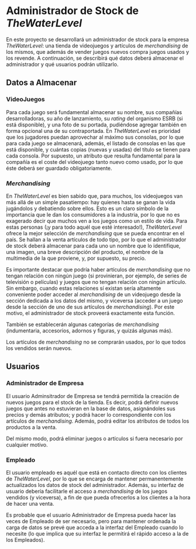 # Administrador de Stock de *TheWaterLevel*

En este proyecto se desarrollará un administrador de stock para la empresa *TheWaterLevel*: una tienda de videojuegos y artículos de *merchandising* de los mismos, que además de vender juegos nuevos compra juegos usados y los revende. A continuación, se describirá qué datos deberá almacenar el administrador y qué usuarios podrán utilizarlo.

## Datos a Almacenar
### VideoJuegos
Para cada juego será fundamental almacenar su nombre, sus compañías desarrolladoras, su año de lanzamiento, su *rating* del organismo ESRB (si está disponible), y una foto de su portada, pudiéndose agregar también en forma opcional una de su contraportada. En *TheWaterLevel* es prioridad que los jugadores puedan aprovechar al máximo sus consolas, por lo que para cada juego se almacenará, además, el listado de consolas en las que está disponible, y cuántas copias (nuevas y usadas) del título se tienen para cada consola. Por supuesto, un atributo que resulta fundamental para la compañía es el coste del videojuego tanto nuevo como usado, por lo que éste deberá ser guardado obligatoriamente.

### *Merchandising*
En *TheWaterLevel* es bien sabido que, para muchos, los videojuegos van más allá de un simple pasatiempo: hay quienes hasta se ganan la vida jugándolos y debatiendo sobre ellos. Esto es un claro símbolo de la importancia que le dan los consumidores a la industria, por lo que no es exagerado decir que muchos ven a los juegos como un estilo de vida. Para estas personas (¡y para todo aquél que esté interesado!), *TheWaterLevel* ofrece la mejor selección de *merchandising* que se pueda encontrar en el país. Se hallan a la venta artículos de todo tipo, por lo que el administrador de stock deberá almacenar para cada uno un nombre que lo identifique, una imagen, una breve descripción del producto, el nombre de la multimedia de la que proviene, y, por supuesto, su precio.

Es importante destacar que podría haber artículos de *merchandising* que no tengan relación con ningún juego (si provinieran, por ejemplo, de series de televisión o películas) y juegos que no tengan relación con ningún artículo. Sin embargo, cuando estas relaciones sí existan sería altamente conveniente poder acceder al *merchandising* de un videojuego desde la sección dedicada a los datos del mismo, y viceversa (acceder a un juego desde la sección de uno de sus artículos de *merchandising*). Por este motivo, el administrador de stock proveerá exactamente esta función.

También se establecerán algunas categorías de *merchandising* (indumentaria, accesorios, adornos y figuras, y quizás algunas más).

Los artículos de *merchandising* no se comprarán usados, por lo que todos los vendidos serán nuevos.

## Usuarios
### Administrador de Empresa
El usuario Adminsitrador de Empresa se tendrá permitida la creación de nuevos juegos para el stock de la tienda. Es decir, podrá definir nuevos juegos que antes no estuvieran en la base de datos, asignándoles sus precios y demás atributos; y podrá hacer lo correspondiente con los artículos de *merchandising*. Además, podrá editar los atributos de todos los productos a la venta.

Del mismo modo, podrá eliminar juegos o artículos si fuera necesario por cualquier motivo.

### Empleado
El usuario empleado es aquél que está en contacto directo con los clientes de *TheWaterLevel*, por lo que se encarga de mantener permanentemente actualizados los datos de stock del administrador. Además, su interfaz de usuario debería facilitarle el acceso a *merchandising* de los juegos vendidos (y viceversa), a fin de que pueda ofrecerlos a los clientes a la hora de hacer una venta.

Es probable que el usuario Administrador de Empresa pueda hacer las veces de Empleado de ser necesario, pero para mantener ordenada la carga de datos se prevé que acceda a la interfaz del Empleado cuando lo necesite (lo que implica que su interfaz le permitirá el rápido acceso a la de los Empleados).